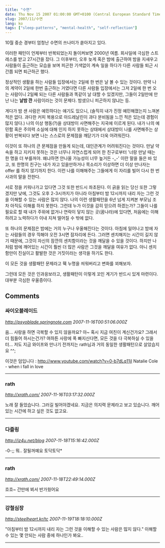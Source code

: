 ```yaml
---
title: "수면"
date: Thu Nov 15 2007 01:00:00 GMT+0100 (Central European Standard Time)
slug: 2007/11/수면
lang: ko
tags: ["sleep-patterns", "mental-health", "self-reflection"]
---
```


10월 중순 경부터 엄청난 수면의 쓰나미가 쏟아지고 있다.

이러한 패턴이 언제부터 반복되었는지 돌이켜보면 2000년 여름.
회사일에 극심한 스트레스를 받고 27시간을 잤다. 그 이후부터, 오후 늦게 혹은 밤에 출근하여 밤을 지새우고 사람들이 출근하는 모습을 보며 피곤한 기색없이 계속 일을 하다가 다른 사람들 퇴근 시간쯤 되면 퇴근하곤 했다.

정상적인 생활을 하는 사람들 입장에서는 2일에 한 번은 날 볼 수 있는 것이다. 
만약 나의 계약이 2일에 한번 출근하는 거였다면 다른 사람들 입장에서는 그저 2일에 한 번 오는 사람이니 2일째 되는 다른 사람들과 똑같이 날 대할 수 있겠지만, 그들이 2일만에 만난 나는 **날밤 깐** 사람이라는 것이 문제다. 밤샜으니 피곤하지 않냐는 등.

 게다가 밤 샌 사람은 예민하다는 얘기도 있으니, (솔직히 내가 진정 예민해졌는지 느껴본 적은 없다. 과다한 커피 복용으로 아드레날린이 과다 분비됨을 느낀 적은 있는데 경험이 많지 않다.) 나의 이상 행동(?)을 상대방이 사면해주는 지국에 이르게 된다. 내가 나의 예민함 혹은 주의력 소실에 대해 인지 하지 못하는 상태에서 상대방이 나를 사면해주는 상황이 반복되다 보면 나는 스스로의 문제점을 깨닫기가 더욱 어려워진다. 

이것이 또 하나의 큰 문제점을 만들게 되는데, 대인관계가 어려워진다는 것이다. 
만날 약속을 하고 지키지 못하는 것은 너무나 자연스럽게 되어 한 친구로부터 '너랑 만날 때는 한 명을 더 부를꺼야. 왜냐하면 안나올 가능성이 너무 높거든 -_-' 이란 말을 들은 바 있고, 또 한명의 친구는 내가 자고 있을만하거나 목소리가 이상하면 더 이상 만나자는 offer 를 하지 않기까지 한다. 
이런 나를 이해해주는 그들에게 이 자리를 빌어 다시 한 번 사과의 말을 전한다. 

서로 정을 키워나가고 있다면 그것 또한 반드시 좌초된다.
이 긁을 읽는 당신 또한 그렇겠지만 낮에, 그것도 오후 2-3시까지가 아니라 아침부터 밤 12시까지 내리 자는 그런 것을 이해할 수 있는 사람은 많지 않다. 나의 이런 생활패턴을 6년 넘게 지켜본 부모님 조차 아직도 이해를 하지 못한다. 그런데 누가 이것을 감히 믿으려 하겠는가? 그들이 나를 필요로 할 때 내가 주위에 없거나 연락이 닿지 않는 곳(꿈나라)에 있다면, 처음에는 이해하려고 노력하다가 이내 지쳐 떨어질 수 밖에 없다. 

또 하나의 문제점은 밤에는 거의 누구나 우울해진다는 것이다. 아침에 일어나고 밤에 자는 사람들의 경우 끽해야 오전 3시면 잠자리에 든다. 그러면 센치해지는 시간이 길지 않기 때문에, 그것이 자신의 잠깐의 센치함이라는 것을 깨달을 수 있을 것이다. 
하지만 나처럼 밤에 깨어있는 시간이 훨씬 더 많은 사람은 그것을 깨달을 여유가 없다. 아니 센치함만이 진실이고 활발한 것은 거짓이라는 생각을 하기도 한다. 

이 모든 것을 생활패턴 문제라고 훽 누명을 씌워버리고 변화를 꾀해보자.

그런데 모든 것은 인과응보라고, 생활패턴이 이렇게 꼬인 계기가 반드시 있게 마련이다.
대부분 극심한 우울증이다.

## Comments

### 싸이오블레이드
*http://psyoblade.springnote.com*
*2007-11-16T00:51:06.000Z*

음... 사랑을 하면 극복할 수 있지 않을까요? 아~ 혹시 지금 여친이 계신건가요? 그래서 더 힘들어 하시는건가? 여하튼 사랑에 폭 빠지신다면, 모든 것을 다 극복하실 수 있을터... 저도 지금 와이프와 만나기 전까지는 rath님과 거의 동일한 생활패턴으로 살았습지요 ^^; 

이것은 덤입니다 : http://www.youtube.com/watch?v=0-b7dLq11jI
Natalie Cole - when i fall in love

---

### rath
*http://xrath.com/*
*2007-11-16T03:17:32.000Z*

노래 잘 들었습니다. 그러길 빌어야겠네요. 지금은 의지력 문제라고 보고 있습니다. 깨어있는 시간에 하고 싶은 것도 없고요.

---

### 다즐링
*http://iz4u.net/blog*
*2007-11-18T15:16:42.000Z*

-0-;; 뭐.. 잘될꺼예요 토닥토닥*

---

### rath
*http://xrath.com/*
*2007-11-18T22:49:14.000Z*

흐흐~ 간만에 뵈서 반가웠어요

---

### 강철심장
*http://steelheart.kr/tc*
*2007-11-19T18:18:10.000Z*

"아침부터 밤 12시까지 내리 자는 그런 것을 이해할 수 있는 사람은 많지 않다."
이해할 수 있는 몇 안되는 사람 중에 하나인가 봐요..

---
